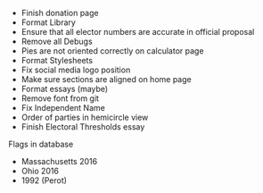 -   Finish donation page
-   Format Library
-   Ensure that all elector numbers are accurate in official proposal
-   Remove all Debugs
-   Pies are not oriented correctly on calculator page
-   Format Stylesheets
-   Fix social media logo position
-   Make sure sections are aligned on home page
-   Format essays (maybe)
-   Remove font from git
-   Fix Independent Name
-   Order of parties in hemicircle view
-   Finish Electoral Thresholds essay

Flags in database

-   Massachusetts 2016
-   Ohio 2016
-   1992 (Perot)

